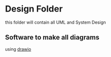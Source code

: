 # Design Folder 
this folder will contain all UML and System Design

## Software to make all diagrams
using [drawio](https://app.diagrams.net/)

